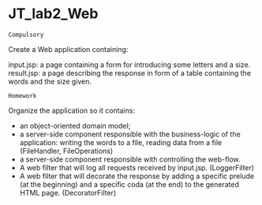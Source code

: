 # JT_lab2_Web

    Compulsory

Create a Web application containing:

input.jsp: a page containing a form for introducing some letters and a size.
result.jsp: a page describing the response in form of a table containing the words and the size given.

    Homework

Organize the application so it contains:

- an object-oriented domain model;
- a server-side component responsible with the business-logic of the application: writing the words to a file, reading data from a file (FileHandler, FileOperations)
- a server-side component responsible with controlling the web-flow.
- A web filter that will log all requests received by input.jsp. (LoggerFilter)
- A web filter that will decorate the response by adding a specific prelude (at the beginning) and a specific coda (at the end) to the generated HTML page. (DecoratorFilter)